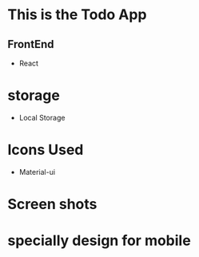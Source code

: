 # This is the Todo App
 
## FrontEnd
 - React
 
 
 # storage
 - Local Storage

# Icons Used
- Material-ui

# Screen shots


# specially design for mobile
